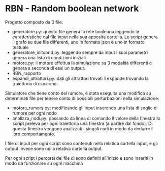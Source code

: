 # RBN - Random boolean network 

Progetto composto da 3 file: 

- generatore.py: questo file genera la rete booleana leggendo le caratteristiche dal file input nella sua apposita cartella. Lo script genera il grafo su due file differenti, uno in formato json e uno in formato testuale
- generatore_initcond.py: leggendo sempre da input i suoi parametri genera una lista di condizioni iniziali 
- motore.py: il motore effettua la simulazione su 3 modalità differenti e genera a seconda di essi un output. 
- RBN_rapporto
- espandi_attrattori.py: dati gli attrattori trovati li espande trovando la traiettoria di ciascuno 

Simulatore che tiene conto del rumore, è stata eseguita una modifica su determinati file per tenere conto di possibili perturbazioni nella simulazione:
- motore_rumors.py: modificando gli input inserendo una lista di soglie di rumore per ogni nodo 
- analizza_nodi.py: passando da linea di comando il valore della finestra lo script preleva per ogni traiettoria una finestra (a partire dal fondo). Di questa finestra vengono analizzati i singoli nodi in modo da dedurre il loro comportamento. 

I file di input per ogni script sono contenuti nella relatica cartella input, e gli output invece sono nella relativa cartella output. 

Per ogni script i percorsi dei file di sono definiti all'inizio e sono inseriti in modo da funzionare su ogni macchina